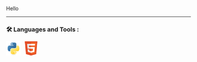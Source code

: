 Hello

---

### :hammer_and_wrench: Languages and Tools :
<div>
    <img src="https://github.com/devicons/devicon/blob/master/icons/python/python-original.svg" title="Python" alt="Python" width="40" height="40"/>&nbsp;
    <img src="https://github.com/devicons/devicon/blob/master/icons/html5/html5-original.svg" title="Html" alt="Html" width="40" height="40"/>&nbsp;
</div>
